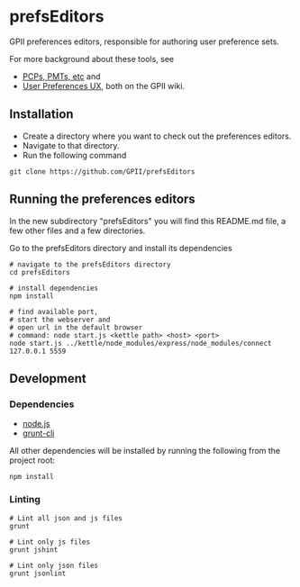 # prefsEditors #

GPII preferences editors, responsible for authoring user preference sets.

For more background about these tools, see

* [PCPs, PMTs, etc](http://wiki.gpii.net/index.php/PCPs,_PMTs,_etc) and
* [User Preferences UX](http://wiki.gpii.net/index.php/User_Preferences_UX), both on the GPII wiki.


## Installation ##

* Create a directory where you want to check out the preferences editors.
* Navigate to that directory.
* Run the following command

```
git clone https://github.com/GPII/prefsEditors
```


## Running the preferences editors ##

In the new subdirectory "prefsEditors" you will find this README.md file,
a few other files and a few directories.

Go to the prefsEditors directory and install its dependencies

```
# navigate to the prefsEditors directory
cd prefsEditors

# install dependencies
npm install

# find available port, 
# start the webserver and
# open url in the default browser
# command: node start.js <kettle path> <host> <port>
node start.js ../kettle/node_modules/express/node_modules/connect 127.0.0.1 5559
```

## Development ##

### Dependencies ###

* [node.js](http://nodejs.org/)
* [grunt-cli](http://gruntjs.com/)

All other dependencies will be installed by running the following from the project root:

```
npm install
```


### Linting ###

```
# Lint all json and js files
grunt

# Lint only js files
grunt jshint

# Lint only json files
grunt jsonlint
```
